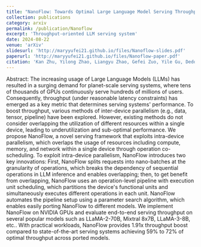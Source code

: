 ```yaml
---
title: "NanoFlow: Towards Optimal Large Language Model Serving Throughput"
collection: publications
category: arxiv
permalink: /publication/Nanoflow
excerpt: 'Throughput-oriented LLM serving system'
date: 2024-08-22
venue: 'arXiv'
slidesurl: 'http://maryyufei21.github.io/files/Nanoflow-slides.pdf'
paperurl: 'http://maryyufei21.github.io/files/Nanoflow-paper.pdf'
citation: 'Kan Zhu, Yilong Zhao, Liangyu Zhao, Gefei Zuo, Yile Gu, Dedong Xie, Yufei Gao, Qinyu Xu, Tian Tang, Zihao Ye, Keisuke Kamahori, Chien-Yu Lin, Stephanie Wang, Arvind Krishnamurthy, Baris Kasikci'
---
```


Abstract: The increasing usage of Large Language Models (LLMs) has resulted in a surging demand for planet-scale serving systems, where tens of thousands of GPUs continuously serve hundreds of millions of users. Consequently, throughput (under reasonable latency constraints) has emerged as a key metric that determines serving systems' performance. To boost throughput, various methods of inter-device parallelism (e.g., data, tensor, pipeline) have been explored. However, existing methods do not consider overlapping the utilization of different resources within a single device, leading to underutilization and sub-optimal performance.
We propose NanoFlow, a novel serving framework that exploits intra-device parallelism, which overlaps the usage of resources including compute, memory, and network within a single device through operation co-scheduling. To exploit intra-device parallelism, NanoFlow introduces two key innovations: First, NanoFlow splits requests into nano-batches at the granularity of operations, which breaks the dependency of sequential operations in LLM inference and enables overlapping; then, to get benefit from overlapping, NanoFlow uses an operation-level pipeline with execution unit scheduling, which partitions the device's functional units and simultaneously executes different operations in each unit. NanoFlow automates the pipeline setup using a parameter search algorithm, which enables easily porting NanoFlow to different models. We implement NanoFlow on NVIDIA GPUs and evaluate end-to-end serving throughput on several popular models such as LLaMA-2-70B, Mixtral 8x7B, LLaMA-3-8B, etc.. With practical workloads, NanoFlow provides 1.91x throughput boost compared to state-of-the-art serving systems achieving 59% to 72% of optimal throughput across ported models.